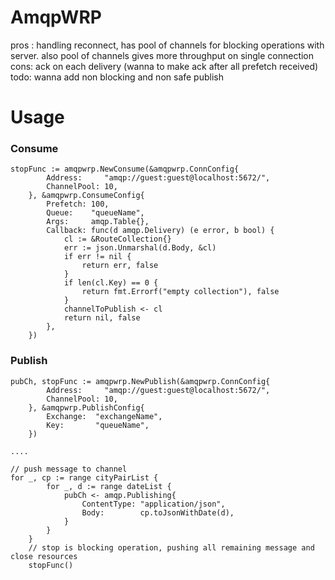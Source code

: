 # AmqpWRP

pros : handling reconnect, has pool of channels for blocking operations with server. also pool of channels gives more throughput on single connection
cons: ack on each delivery (wanna to make ack after all prefetch received)
todo: wanna add non blocking and non safe publish


# Usage

### Consume
```
stopFunc := amqpwrp.NewConsume(&amqpwrp.ConnConfig{
		Address:     "amqp://guest:guest@localhost:5672/",
		ChannelPool: 10,
	}, &amqpwrp.ConsumeConfig{
		Prefetch: 100,
		Queue:    "queueName",
		Args:     amqp.Table{},
		Callback: func(d amqp.Delivery) (e error, b bool) {
			cl := &RouteCollection{}
			err := json.Unmarshal(d.Body, &cl)
			if err != nil {
				return err, false
			}
			if len(cl.Key) == 0 {
				return fmt.Errorf("empty collection"), false
			}
			channelToPublish <- cl
			return nil, false
		},
	})
```

### Publish

```
pubCh, stopFunc := amqpwrp.NewPublish(&amqpwrp.ConnConfig{
		Address:     "amqp://guest:guest@localhost:5672/",
		ChannelPool: 10,
	}, &amqpwrp.PublishConfig{
		Exchange:  "exchangeName",
		Key:       "queueName",
	})

....

// push message to channel
for _, cp := range cityPairList {
		for _, d := range dateList {
			pubCh <- amqp.Publishing{
				ContentType: "application/json",
				Body:        cp.toJsonWithDate(d),
			}
		}
	}
	// stop is blocking operation, pushing all remaining message and close resources
	stopFunc()
```
